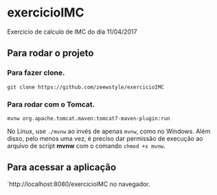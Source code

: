 # exercicioIMC

Exercicio de calculo de IMC do dia 11/04/2017

## Para rodar o projeto

### Para fazer clone.

`git clone https://github.com/zeewstyle/exercicioIMC`

### Para rodar com o Tomcat.

`mvnw org.apache.tomcat.maven:tomcat7-maven-plugin:run`

No Linux, use `./mvnw` ao invés de apenas `mvnw`, como no Windows. Além disso, pelo menos uma vez, é preciso dar permissão de execução ao arquivo de script **mvnw** com o comando `chmod +x mvnw`.

## Para acessar a aplicação

`http://localhost:8080/exercicioIMC no navegador.
